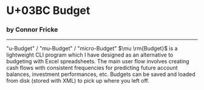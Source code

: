 # U+03BC Budget
### by Connor Fricke
---
"u-Budget" / "mu-Budget" / "micro-Budget"
$\mu \rm{Budget}$ is a lightweight CLI program which I have designed as an alternative to budgeting with Excel spreadsheets. The main user flow involves creating cash flows with consistent frequencies for predicting future account balances, investment performances, etc. Budgets can be saved and loaded from disk (stored with XML) to pick up where you left off.

